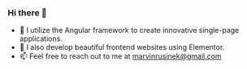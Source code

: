 ### Hi there 👋

- 🌱 I utilize the Angular framework to create innovative single-page applications.
- 🔭 I also develop beautiful frontend websites using Elementor.
- 📫 Feel free to reach out to me at marvinrusinek@gmail.com
